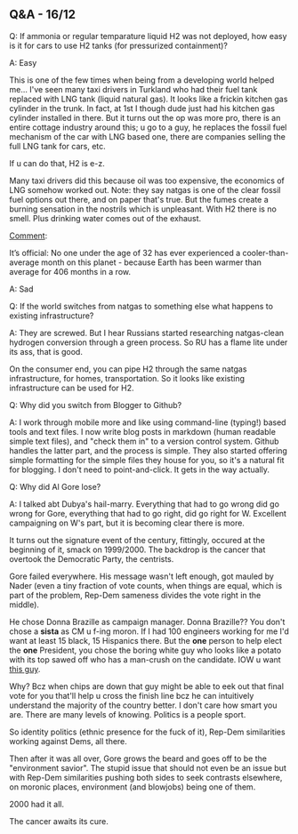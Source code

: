 ## Q&A - 16/12

Q: If ammonia or regular temparature liquid H2 was not deployed, how
easy is it for cars to use H2 tanks (for pressurized containment)?

A: Easy

This is one of the few times when being from a developing world helped
me... I've seen many taxi drivers in Turkland who had their fuel tank
replaced with LNG tank (liquid natural gas). It looks like a frickin
kitchen gas cylinder in the trunk. In fact, at 1st I though dude just
had his kitchen gas cylinder installed in there. But it turns out the
op was more pro, there is an entire cottage industry around this; u go
to a guy, he replaces the fossil fuel mechanism of the car with LNG
based one, there are companies selling the full LNG tank for cars,
etc.

If u can do that, H2 is e-z.

Many taxi drivers did this because oil was too expensive, the
economics of LNG somehow worked out.  Note: they say natgas is one of
the clear fossil fuel options out there, and on paper that's true. But
the fumes create a burning sensation in the nostrils which is
unpleasant. With H2 there is no smell. Plus drinking water comes out
of the exhaust.

[Comment](https://mobile.twitter.com/AssaadRazzouk/status/1065417333672419328):

It’s official: No one under the age of 32 has ever experienced a
cooler-than-average month on this planet - because Earth has been
warmer than average for 406 months in a row.

A: Sad

Q: If the world switches from natgas to something else what happens to existing infrastructure?

A: They are screwed. But I hear Russians started researching
natgas-clean hydrogen conversion through a green process. So RU has a
flame lite under its ass, that is good.

On the consumer end, you can pipe H2 through the same natgas
infrastructure, for homes, transportation. So it looks like existing
infrastructure can be used for H2.

Q: Why did you switch from Blogger to Github?

A: I work through mobile more and like using command-line (typing!)
based tools and text files. I now write blog posts in markdown (human
readable simple text files), and "check them in" to a version control
system. Github handles the latter part, and the process is
simple. They also started offering simple formatting for the simple
files they house for you, so it's a natural fit for blogging. I don't
need to point-and-click. It gets in the way actually.

Q: Why did Al Gore lose?

A: I talked abt Dubya's hail-marry. Everything that had to go wrong
did go wrong for Gore, everything that had to go right, did go right
for W. Excellent campaigning on W's part, but it is becoming clear
there is more.

It turns out the signature event of the century, fittingly, occured at
the beginning of it, smack on 1999/2000. The backdrop is the cancer
that overtook the Democratic Party, the centrists.

Gore failed everywhere. His message wasn't left enough, got mauled by
Nader (even a tiny fraction of vote counts, when things are equal,
which is part of the problem, Rep-Dem sameness divides the vote right
in the middle).

He chose Donna Brazille as campaign manager. Donna Brazille?? You
don't chose a **sista** as CM u f-ing moron. If I had 100 engineers
working for me I'd want at least 15 black, 15 Hispanics there. But the
**one** person to help elect the **one** President, you chose the
boring white guy who looks like a potato with its top sawed off who
has a man-crush on the candidate. IOW u want [this
guy](https://pbs.twimg.com/media/CvdlcHQXYAABEfg.jpg:large).

Why? Bcz when chips are down that guy might be able to eek out that
final vote for you that'll help u cross the finish line bcz he can
intuitively understand the majority of the country better.  I don't
care how smart you are. There are many levels of knowing. Politics is
a people sport.

So identity politics (ethnic presence for the fuck of it), Rep-Dem
similarities working against Dems, all there.

Then after it was all over, Gore grows the beard and goes off to be
the "environment savior". The stupid issue that should not even be an
issue but with Rep-Dem similarities pushing both sides to seek
contrasts elsewhere, on moronic places, environment (and blowjobs)
being one of them. 

2000 had it all.

The cancer awaits its cure.
